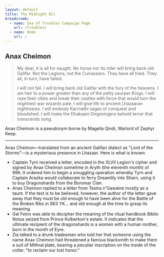 ```yaml
---
layout: default
title: The Midnight Oil
breadcrumb:
  - name: Sea of Troubles Campaign Page
    url: /troubles/
  - name: Home
    url: /
---
```

## Anax Cheimon

> My dear, it is all for naught. No horse nor its rider will bring back old Galifar. Not the Legions, not the Cuirassiers. They have all tried. They all, in turn, have failed.
> 
> I will not fail. I will bring back old Galifar with the fury of the heavens. I am heir to a power greater than any of the petty usurper Kings. I will raze their cities and break their castles with force that would turn the mightiest war wizards pale. I will give life to ancient Lhazaaran nightmares. I will embody Karrnathi sagas of conquest and bloodshed. I will make the Dhakaani Dirgesingers behold terror that transcends song.

Anax Cheimon is a pseudonym borne by Magella Qindi, Warlord of Zephyr Keep.

---

Anax Cheimon—translated from an ancient Galifari dialect as "Lord of the Storms"—is a mysterious presence in Lhazaar. Here is what is known:

* Captain Tyrn received a letter, encoded in the XLVII Legion's cipher and signed by Anax Cheimon sometime in Aryth (the eleventh month) of 996. It ordered him to begin a smuggling operation whereby Tyrn and Captain Arazka would collaborate to ferry Dreamlily into Sharn, using it to buy Dragonshards from the Boromar Clan.  
* Anax Cheimon replied to a letter from Testra ir'Gawaine mostly as a taunt. If the text is to be believed, however, the author of the letter gave away that they must be old enough to have been alive for the Battle of the Broken Ribs in 963 YK... and old enough at the time to grasp its meaning.  
* Gal Feinn was able to decipher the meaning of the ritual handbook Biblio Notus seized from Prince Kolberkon's estate. It indicates that the ultimate recipient of the dragonshards is a woman with a human mother, born in the month of Eyre.  
* Zia talked to a drunk tradesman who told her that someone using the name Anax Cheimon had threatened a famous blacksmith to make them a suit of Mithral plate, bearing a peculiar inscription on the inside of the collar: "to reclaim our lost honor."  
